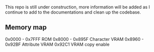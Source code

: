 This repo is still under construction, more information will be added as I continue to add to the documentations and clean up the codebase. 

## Memory map

0x0000 - 0x7FFF		ROM
0x8000 - 0x895F		Character VRAM
0x8960 - 0x92BF		Attribute VRAM
0x92C1				VRAM copy enable
